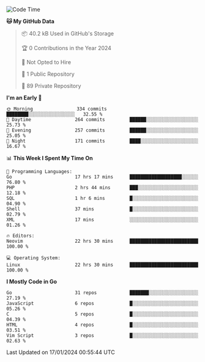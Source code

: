 
<!--START_SECTION:waka-->
![Code Time](http://img.shields.io/badge/Code%20Time-4%2C497%20hrs%2026%20mins-blue)

**🐱 My GitHub Data** 

> 📦 40.2 kB Used in GitHub's Storage 
 > 
> 🏆 0 Contributions in the Year 2024
 > 
> 🚫 Not Opted to Hire
 > 
> 📜 1 Public Repository 
 > 
> 🔑 89 Private Repository 
 > 
**I'm an Early 🐤** 

```text
🌞 Morning                334 commits         ████████░░░░░░░░░░░░░░░░░   32.55 % 
🌆 Daytime                264 commits         ██████░░░░░░░░░░░░░░░░░░░   25.73 % 
🌃 Evening                257 commits         ██████░░░░░░░░░░░░░░░░░░░   25.05 % 
🌙 Night                  171 commits         ████░░░░░░░░░░░░░░░░░░░░░   16.67 % 
```


📊 **This Week I Spent My Time On** 

```text
💬 Programming Languages: 
Go                       17 hrs 17 mins      ███████████████████░░░░░░   76.80 % 
PHP                      2 hrs 44 mins       ███░░░░░░░░░░░░░░░░░░░░░░   12.18 % 
SQL                      1 hr 6 mins         █░░░░░░░░░░░░░░░░░░░░░░░░   04.90 % 
Shell                    37 mins             █░░░░░░░░░░░░░░░░░░░░░░░░   02.79 % 
XML                      17 mins             ░░░░░░░░░░░░░░░░░░░░░░░░░   01.26 % 

🔥 Editors: 
Neovim                   22 hrs 30 mins      █████████████████████████   100.00 % 

💻 Operating System: 
Linux                    22 hrs 30 mins      █████████████████████████   100.00 % 
```

**I Mostly Code in Go** 

```text
Go                       31 repos            ███████░░░░░░░░░░░░░░░░░░   27.19 % 
JavaScript               6 repos             █░░░░░░░░░░░░░░░░░░░░░░░░   05.26 % 
C                        5 repos             █░░░░░░░░░░░░░░░░░░░░░░░░   04.39 % 
HTML                     4 repos             █░░░░░░░░░░░░░░░░░░░░░░░░   03.51 % 
Vim Script               3 repos             █░░░░░░░░░░░░░░░░░░░░░░░░   02.63 % 
```




 Last Updated on 17/01/2024 00:55:44 UTC
<!--END_SECTION:waka-->
